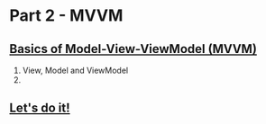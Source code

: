 # Part 2 - MVVM

## [Basics of Model-View-ViewModel (MVVM)](https://youtu.be/DuNLR_NJv8U?t=3453)

1. View, Model and ViewModel
2. 

## [Let's do it!](https://youtu.be/DuNLR_NJv8U?t=4139)